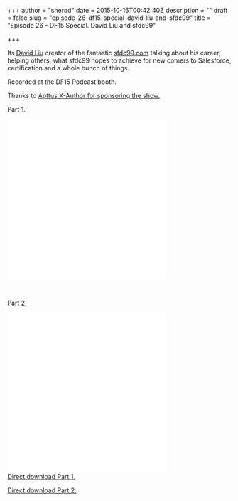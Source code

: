 +++
author = "sherod"
date = 2015-10-16T00:42:40Z
description = ""
draft = false
slug = "episode-26-df15-special-david-liu-and-sfdc99"
title = "Episode 26 - DF15 Special.  David Liu and sfdc99"

+++


<p>Its <a href="https://www.linkedin.com/in/dvdkliu">David Liu</a> creator of the fantastic <a href="http://sfdc99.com">sfdc99.com</a> talking about his career, helping others, what sfdc99 hopes to achieve for new comers to Salesforce, certification and a whole bunch of things.</p>
<p>Recorded at the DF15 Podcast booth.</p>
<p>Thanks to <a href="http://apttus.com/solutions/advanced_solutions/salesforce-x-author/">Apttus X-Author for sponsoring the show.</a></p>
<p>Part 1.</p>
<p><iframe style="border: none;" src="//html5-player.libsyn.com/embed/episode/id/3859576/height/360/width/360/theme/legacy/direction/no/autoplay/no/autonext/no/thumbnail/yes/preload/no/no_addthis/no/" width="360" height="360" scrolling="no" allowfullscreen="allowfullscreen"></iframe></p>
<p>&nbsp;</p>
<p>Part 2.</p>
<p><iframe style="border: none;" src="//html5-player.libsyn.com/embed/episode/id/3859586/height/360/width/360/theme/legacy/direction/no/autoplay/no/autonext/no/thumbnail/yes/preload/no/no_addthis/no/" width="360" height="360" scrolling="no" allowfullscreen="allowfullscreen"></iframe><br />
<a href="http://traffic.libsyn.com/codecoverge/Episode_26_-_David_Liu_and_sfdc99.com_Part_1.mp3">Direct download Part 1.</a></p>
<p><a href="http://traffic.libsyn.com/codecoverge/Episode_26_-_David_Liu_and_sfdc99.com_-_Part_2.mp3">Direct download Part 2.</a></p>



